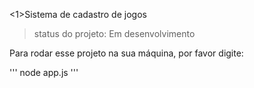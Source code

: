 <1>Sistema de cadastro de jogos</h1>

>status do projeto: Em desenvolvimento 

Para rodar esse projeto na sua máquina, por favor digite:

'''
node app.js
'''
